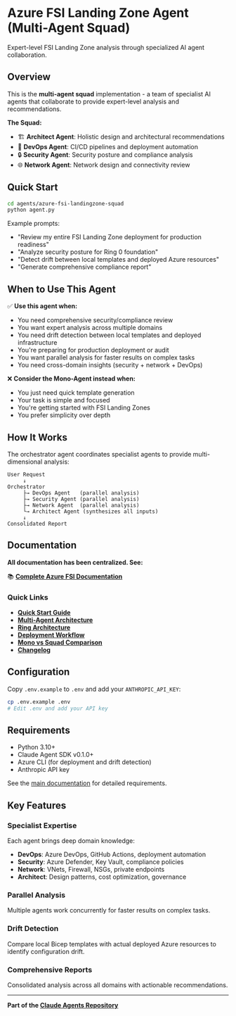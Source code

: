 # Azure FSI Landing Zone Agent (Multi-Agent Squad)

Expert-level FSI Landing Zone analysis through specialized AI agent collaboration.

## Overview

This is the **multi-agent squad** implementation - a team of specialist AI agents that collaborate to provide expert-level analysis and recommendations.

**The Squad:**
- 🏗️ **Architect Agent**: Holistic design and architectural recommendations
- 🚀 **DevOps Agent**: CI/CD pipelines and deployment automation
- 🔒 **Security Agent**: Security posture and compliance analysis
- 🌐 **Network Agent**: Network design and connectivity review

## Quick Start

```bash
cd agents/azure-fsi-landingzone-squad
python agent.py
```

Example prompts:
- "Review my entire FSI Landing Zone deployment for production readiness"
- "Analyze security posture for Ring 0 foundation"
- "Detect drift between local templates and deployed Azure resources"
- "Generate comprehensive compliance report"

## When to Use This Agent

✅ **Use this agent when:**
- You need comprehensive security/compliance review
- You want expert analysis across multiple domains
- You need drift detection between local templates and deployed infrastructure
- You're preparing for production deployment or audit
- You want parallel analysis for faster results on complex tasks
- You need cross-domain insights (security + network + DevOps)

❌ **Consider the Mono-Agent instead when:**
- You just need quick template generation
- Your task is simple and focused
- You're getting started with FSI Landing Zones
- You prefer simplicity over depth

## How It Works

The orchestrator agent coordinates specialist agents to provide multi-dimensional analysis:

```
User Request
     ↓
Orchestrator
     ├→ DevOps Agent   (parallel analysis)
     ├→ Security Agent (parallel analysis)
     ├→ Network Agent  (parallel analysis)
     └→ Architect Agent (synthesizes all inputs)
     ↓
Consolidated Report
```

## Documentation

**All documentation has been centralized. See:**

📚 **[Complete Azure FSI Documentation](../../docs/azure-fsi/)**

### Quick Links
- **[Quick Start Guide](../../docs/azure-fsi/guides/quickstart-squad.md)**
- **[Multi-Agent Architecture](../../docs/azure-fsi/architecture/multi-agent.md)**
- **[Ring Architecture](../../docs/azure-fsi/architecture/rings.md)**
- **[Deployment Workflow](../../docs/azure-fsi/guides/workflow.md)**
- **[Mono vs Squad Comparison](../../docs/azure-fsi/guides/comparison.md)**
- **[Changelog](../../docs/azure-fsi/changelog.md)**

## Configuration

Copy `.env.example` to `.env` and add your `ANTHROPIC_API_KEY`:

```bash
cp .env.example .env
# Edit .env and add your API key
```

## Requirements

- Python 3.10+
- Claude Agent SDK v0.1.0+
- Azure CLI (for deployment and drift detection)
- Anthropic API key

See the [main documentation](../../docs/azure-fsi/) for detailed requirements.

## Key Features

### Specialist Expertise
Each agent brings deep domain knowledge:
- **DevOps**: Azure DevOps, GitHub Actions, deployment automation
- **Security**: Azure Defender, Key Vault, compliance policies
- **Network**: VNets, Firewall, NSGs, private endpoints
- **Architect**: Design patterns, cost optimization, governance

### Parallel Analysis
Multiple agents work concurrently for faster results on complex tasks.

### Drift Detection
Compare local Bicep templates with actual deployed Azure resources to identify configuration drift.

### Comprehensive Reports
Consolidated analysis across all domains with actionable recommendations.

---

**Part of the [Claude Agents Repository](../../README.md)**
